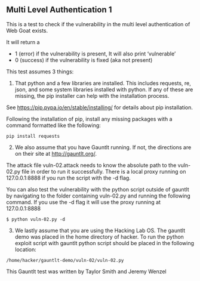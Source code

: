 ## Multi Level Authentication 1
This is a test to check if the vulnerability in the multi level authentication of Web Goat exists.

It will return a
 - 1 (error) if the vulnerability is present, It will also print ‘vulnerable’
 - 0 (success) if the vulnerability is fixed (aka not present)

This test assumes 3 things:

1. That python and a few libraries are installed. This includes requests, re, json, and some system libraries installed with python. If any of these are missing, the pip installer can help with the installation process.

See https://pip.pypa.io/en/stable/installing/ for details about pip installation.

Following the installation of pip, install any missing packages with a command formatted like the following:

```
pip install requests
```

2. We also assume that you have Gauntlt running.  If not, the directions are on their site at http://gauntlt.org/.

The attack file vuln-02.attack needs to know the absolute path to the vuln-02.py file in order to run it successfully.
There is a local proxy running on 127.0.0.1:8888 if you run the script with the -d flag.

You can also test the vulnerability with the python script outside of gauntlt by navigating to the folder containing vuln-02.py and running the following command. If you use the -d flag it will use the proxy running at 127.0.0.1:8888

```
$ python vuln-02.py -d
```
3. We lastly assume that you are using the Hacking Lab OS. The gauntlt demo was placed in the home directory of hacker. To run the python exploit script with gauntlt python script should be placed in the following location:
```
/home/hacker/gauntlt-demo/vuln-02/vuln-02.py
```

This Gauntlt test was written by Taylor Smith and Jeremy Wenzel

